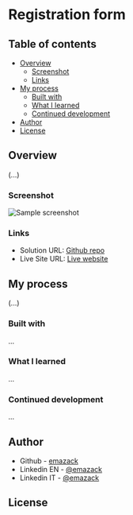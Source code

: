 # Registration form


## Table of contents 

- [Overview](#overview)
  - [Screenshot](#screenshot)
  - [Links](#links)
- [My process](#my-process)
  - [Built with](#built-with)
  - [What I learned](#what-i-learned)
  - [Continued development](#continued-development)
- [Author](#author)
- [License](#license)

## Overview

(...)

### Screenshot

![Sample screenshot](/...)

### Links

- Solution URL: [Github repo](...)
- Live Site URL: [Live website](...)

## My process

(...)

### Built with

...

### What I learned

...

### Continued development

...

## Author


- Github - [emazack](https://github.com/emazack)
- Linkedin EN - [@emazack](https://www.linkedin.com/in/emazack/?locale=en_US)
- Linkedin IT - [@emazack](https://www.linkedin.com/in/emazack)

## License
